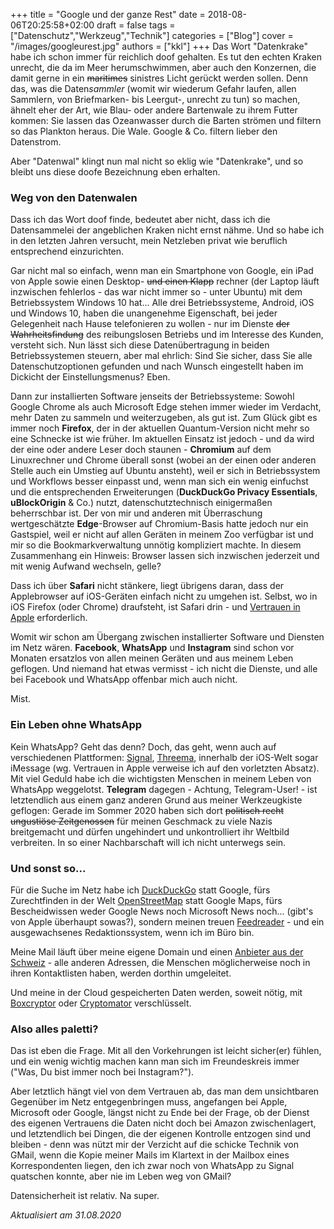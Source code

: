 +++
title = "Google und der ganze Rest"
date = 2018-08-06T20:25:58+02:00
draft = false
tags = ["Datenschutz","Werkzeug","Technik"]
categories = ["Blog"]
cover = "/images/googleurest.jpg"
authors = ["kkl"]
+++
Das Wort "Datenkrake" habe ich schon immer für reichlich doof gehalten. Es tut den echten Kraken unrecht, die da im Meer herumschwimmen, aber auch den Konzernen, die damit gerne in ein ~~maritimes~~ sinistres Licht gerückt werden sollen. Denn das, was die Daten*sammler* (womit wir wiederum Gefahr laufen, allen Sammlern, von Briefmarken- bis Leergut-, unrecht zu tun) so machen, ähnelt eher der Art, wie Blau- oder andere Bartenwale zu ihrem Futter kommen: Sie lassen das Ozeanwasser durch die Barten strömen und filtern so das Plankton heraus.  Die Wale. Google & Co. filtern lieber den Datenstrom.

Aber "Datenwal" klingt nun mal nicht so eklig wie "Datenkrake", und so bleibt uns diese doofe Bezeichnung eben erhalten.

### Weg von den Datenwalen
Dass ich das Wort doof finde, bedeutet aber nicht, dass ich die Datensammelei der angeblichen Kraken nicht ernst nähme. Und so habe ich in den letzten Jahren versucht, mein Netzleben privat wie beruflich entsprechend einzurichten.

Gar nicht mal so einfach, wenn man ein Smartphone von Google, ein iPad von Apple sowie einen Desktop- ~~und einen Klapp~~ rechner (der Laptop läuft inzwischen fehlerlos - das war nicht immer so - unter Ubuntu) mit dem Betriebssystem Windows 10 hat... Alle drei Betriebssysteme, Android, iOS und Windows 10, haben die unangenehme Eigenschaft, bei jeder Gelegenheit nach Hause telefonieren zu wollen - nur im Dienste ~~der Wahrheitsfindung~~ des reibungslosen Betriebs und im Interesse des Kunden, versteht sich. Nun lässt sich diese Datenübertragung in beiden Betriebssystemen steuern, aber mal ehrlich: Sind Sie sicher, dass Sie alle Datenschutzoptionen gefunden und nach Wunsch eingestellt haben im Dickicht der Einstellungsmenus? Eben.

Dann zur installierten Software jenseits der Betriebssysteme: Sowohl Google Chrome als auch Microsoft Edge stehen immer wieder im Verdacht, mehr Daten zu sammeln und weiterzugeben, als gut ist. Zum Glück gibt es immer noch **Firefox**, der in der aktuellen Quantum-Version nicht mehr so eine Schnecke ist wie früher. Im aktuellen Einsatz ist jedoch - und da wird der eine oder andere Leser doch staunen - **Chromium** auf dem Linuxrechner und Chrome überall sonst (wobei an der einen oder anderen Stelle auch ein Umstieg auf Ubuntu ansteht), weil er sich in Betriebssystem und Workflows besser einpasst und, wenn man sich ein wenig einfuchst und die entsprechenden Erweiterungen (**DuckDuckGo Privacy Essentials**, **uBlockOrigin** & Co.) nutzt, datenschutztechnisch einigermaßen beherrschbar ist. Der von mir und anderen mit Überraschung wertgeschätzte **Edge**-Browser auf Chromium-Basis hatte jedoch nur ein Gastspiel, weil er nicht auf allen Geräten in meinem Zoo verfügbar ist und mir so die Bookmarkverwaltung unnötig kompliziert machte. In diesem Zusammenhang ein Hinweis: Browser lassen sich inzwischen jederzeit und mit wenig Aufwand wechseln, gelle?

Dass ich über **Safari** nicht stänkere, liegt übrigens daran, dass der Applebrowser auf iOS-Geräten einfach nicht zu umgehen ist. Selbst, wo in iOS Firefox (oder Chrome) draufsteht, ist Safari drin - und [Vertrauen in Apple](https://vowe.net/archives/017030.html) erforderlich.

Womit wir schon am Übergang zwischen installierter Software und Diensten im Netz wären. **Facebook**, **WhatsApp** und **Instagram** sind schon vor Monaten ersatzlos von allen meinen Geräten und aus meinem Leben geflogen. Und niemand hat etwas vermisst - ich nicht die Dienste, und alle bei Facebook und WhatsApp offenbar mich auch nicht.

Mist.

### Ein Leben ohne WhatsApp
Kein WhatsApp? Geht das denn? Doch, das geht, wenn auch auf verschiedenen Plattformen: [Signal](https://signal.org/), [Threema](https://threema.ch/de/), innerhalb der iOS-Welt sogar iMessage (wg. Vertrauen in Apple verweise ich auf den vorletzten Absatz). Mit viel Geduld habe ich die wichtigsten Menschen in meinem Leben von WhatsApp weggelotst. **Telegram** dagegen - Achtung, Telegram-User! - ist letztendlich aus einem ganz anderen Grund aus meiner Werkzeugkiste geflogen: Gerade im Sommer 2020 haben sich dort ~~politisch recht ungustiöse Zeitgenossen~~ für meinen Geschmack zu viele Nazis breitgemacht und dürfen ungehindert und unkontrolliert ihr Weltbild verbreiten. In so einer Nachbarschaft will ich nicht unterwegs sein.

### Und sonst so...
Für die Suche im Netz habe ich [DuckDuckGo](https://duckduckgo.com) statt Google, fürs Zurechtfinden in der Welt [OpenStreetMap](https://www.openstreetmap.org/#map=5/51.500/-0.100) statt Google Maps, fürs Bescheidwissen weder Google News noch Microsoft News noch... (gibt's von Apple überhaupt sowas?), sondern meinen treuen [Feedreader](https://feedly.com) - und ein ausgewachsenes Redaktionssystem, wenn ich im Büro bin.

Meine Mail läuft über meine eigene Domain und einen [Anbieter aus der Schweiz](https://protonmail.com/) - alle anderen Adressen, die Menschen möglicherweise noch in ihren Kontaktlisten haben, werden dorthin umgeleitet.

Und meine in der Cloud gespeicherten Daten werden, soweit nötig, mit [Boxcryptor](https://www.boxcryptor.com/de) oder [Cryptomator](https://cryptomator.org/) verschlüsselt.

### Also alles paletti?
Das ist eben die Frage. Mit all den Vorkehrungen ist leicht sicher(er) fühlen, und ein wenig wichtig machen kann man sich im Freundeskreis immer ("Was, Du bist immer noch bei Instagram?").

Aber letztlich hängt viel von dem Vertrauen ab, das man dem unsichtbaren Gegenüber im Netz entgegenbringen muss, angefangen bei Apple, Microsoft oder Google, längst nicht zu Ende bei der Frage, ob der Dienst des eigenen Vertrauens die Daten nicht doch bei Amazon zwischenlagert, und letztendlich bei Dingen, die der eigenen Kontrolle entzogen sind und bleiben - denn was nützt mir der Verzicht auf die schicke Technik von GMail, wenn die Kopie meiner Mails im Klartext in der Mailbox eines Korrespondenten liegen, den ich zwar noch von WhatsApp zu Signal quatschen konnte, aber nie im Leben weg von GMail?

Datensicherheit ist relativ. Na super.

*Aktualisiert am 31.08.2020*
